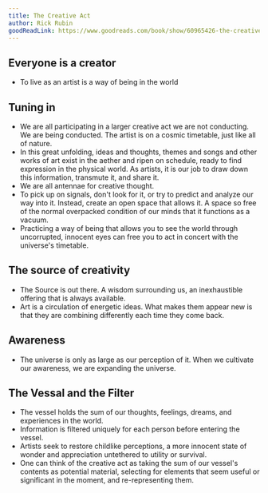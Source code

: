 ```yaml
---
title: The Creative Act
author: Rick Rubin
goodReadLink: https://www.goodreads.com/book/show/60965426-the-creative-act
---
```


## Everyone is a creator

- To live as an artist is a way of being in the world

## Tuning in

- We are all participating in a larger creative act we are not conducting. We are being conducted. The artist is on a cosmic timetable, just like all of nature.
- In this great unfolding, ideas and thoughts, themes and songs and other works of art exist in the aether and ripen on schedule, ready to find expression in the physical world.
As artists, it is our job to draw down this information, transmute it, and share it.
- We are all antennae for creative thought.
- To pick up on signals, don't look for it, or try to predict and analyze our way into it. Instead, create an open space that allows it. A space so free of the normal overpacked condition of our minds that it functions as a vacuum.
- Practicing a way of being that allows you to see the world through uncorrupted, innocent eyes can free you to act in concert with the universe's timetable.

## The source of creativity

- The Source is out there. A wisdom surrounding us, an inexhaustible offering that is always available.
- Art is a circulation of energetic ideas. What makes them appear new is that they are combining differently each time they come back.

## Awareness

- The universe is only as large as our perception of it. When we cultivate our awareness, we are expanding the universe.

## The Vessal and the Filter

- The vessel holds the sum of our thoughts, feelings, dreams, and experiences in the world.
- Information is filtered uniquely for each person before entering the vessel.
- Artists seek to restore childlike perceptions, a more innocent state of wonder and appreciation untethered to utility or survival.
- One can think of the creative act as taking the sum of our vessel's contents as potential material, selecting for elements that seem useful or significant in the moment, and re-representing them.
